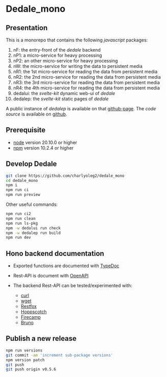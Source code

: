 Dedale\_mono
============


Presentation
------------

This is a monorepo that contains the following *javascript* packages:

1. nF: the entry-front of the *dedale* backend
2. nP1: a micro-service for heavy processing
3. nP2: an other micro-service for heavy processing
4. nW: the micro-service for writing the data to persistent media
5. nR1: the 1st micro-service for reading the data from persistent media
6. nR2: the 2nd micro-service for reading the data from persistent media
7. nR3: the 3rd micro-service for reading the data from persistent media
8. nR4: the 4th micro-service for reading the data from persistent media
9. dedalui: the *svelte-kit* dynamic web-ui of *dedale*
10. dedalep: the *svelte-kit* static pages of *dedale*

A public instance of *dedalep* is available on that [github-page](https://charlyoleg2.github.io/dedale_mono/).
The *code source* is available on [github](https://github.com/charlyoleg2/dedale_mono).


Prerequisite
------------

- [node](https://nodejs.org) version 20.10.0 or higher
- [npm](https://docs.npmjs.com/cli/v10/commands/npm) version 10.2.4 or higher


Develop Dedale
--------------

```bash
git clone https://github.com/charlyoleg2/dedale_mono
cd dedale_mono
npm i
npm run ci
npm run preview
```

Other useful commands:
```bash
npm run ci2
npm run clean
npm run ls-pkg
npm -w dedalui run check
npm -w dedalep run build
npm run dev
```

Hono backend documentation
--------------------------

- Exported functions are documented with [TypeDoc](https://charlyoleg2.github.io/dedale_mono/docs/apidoc/)
- Rest-API is document with [OpenAPI](http://localhost:3010/doc)
- The backend Rest-API can be tested/experimented with:

	- [curl](https://curl.se/)
	- [wget](https://www.gnu.org/software/wget/manual/html_node/index.html)
	- [Restfox](https://restfox.dev/)
	- [Hoppscotch](https://hoppscotch.io/)
	- [Firecamp](https://firecamp.io/)
	- [Bruno](https://www.usebruno.com/)


Publish a new release
---------------------

```bash
npm run versions
git commit -am 'increment sub-package versions'
npm version patch
git push
git push origin v0.5.6
```
